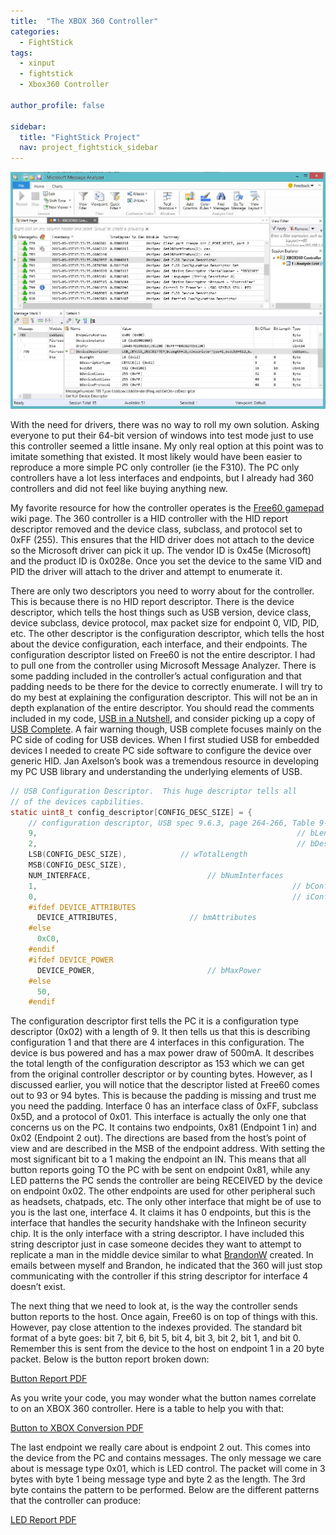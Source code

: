 ```yaml
---
title:  "The XBOX 360 Controller"
categories:
  - FightStick
tags:
  - xinput
  - fightstick
  - Xbox360 Controller

author_profile: false

sidebar:
  title: "FightStick Project"
  nav: project_fightstick_sidebar
---
```

![Message Analyzer](/assets/images/fightstick/message-analyzer.jpg)  

With the need for drivers, there was no way to roll my own solution. Asking everyone to put their 64-bit version of windows into test mode just to use this controller seemed a little insane. My only real option at this point was to imitate something that existed. It most likely would have been easier to reproduce a more simple PC only controller (ie the F310). The PC only controllers have a lot less interfaces and endpoints, but I already had 360 controllers and did not feel like buying anything new.

My favorite resource for how the controller operates is the [Free60 gamepad][free60-page] wiki page. The 360 controller is a HID controller with the HID report descriptor removed and the device class, subclass, and protocol set to 0xFF (255). This ensures that the HID driver does not attach to the device so the Microsoft driver can pick it up. The vendor ID is 0x45e (Microsoft) and the product ID is 0x028e. Once you set the device to the same VID and PID the driver will attach to the driver and attempt to enumerate it.

There are only two descriptors you need to worry about for the controller. This is because there is no HID report descriptor. There is the device descriptor, which tells the host things such as USB version, device class, device subclass, device protocol, max packet size for endpoint 0, VID, PID, etc. The other descriptor is the configuration descriptor, which tells the host about the device configuration, each interface, and their endpoints. The configuration descriptor listed on Free60 is not the entire descriptor. I had to pull one from the controller using Microsoft Message Analyzer. There is some padding included in the controller’s actual configuration and that padding needs to be there for the device to correctly enumerate. I will try to do my best at explaining the configuration descriptor. This will not be an in depth explanation of the entire descriptor. You should read the comments included in my code, [USB in a Nutshell][usbinanutshell-page], and consider picking up a copy of [USB Complete][usbcomplete-book]. A fair warning though, USB complete focuses mainly on the PC side of coding for USB devices. When I first studied USB for embedded devices I needed to create PC side software to configure the device over generic HID. Jan Axelson’s book was a tremendous resource in developing my PC USB library and understanding the underlying elements of USB.

[comment]: # (USB Configuration Descriptor code snippet)
```c
// USB Configuration Descriptor.  This huge descriptor tells all
// of the devices capbilities.
static uint8_t config_descriptor[CONFIG_DESC_SIZE] = {
    // configuration descriptor, USB spec 9.6.3, page 264-266, Table 9-10
    9,                                                          // bLength;
    2,                                                          // bDescriptorType;
    LSB(CONFIG_DESC_SIZE),            // wTotalLength
    MSB(CONFIG_DESC_SIZE),
    NUM_INTERFACE,                          // bNumInterfaces
    1,                                                         // bConfigurationValue
    0,                                                         // iConfiguration
    #ifdef DEVICE_ATTRIBUTES
      DEVICE_ATTRIBUTES,                // bmAttributes
    #else
      0xC0,                                   
    #endif
    #ifdef DEVICE_POWER
      DEVICE_POWER,                         // bMaxPower
    #else
      50,                                     
    #endif
```

The configuration descriptor first tells the PC it is a configuration type descriptor (0x02) with a length of 9. It then tells us that this is describing configuration 1 and that there are 4 interfaces in this configuration. The device is bus powered and has a max power draw of 500mA. It describes the total length of the configuration descriptor as 153 which we can get from the original controller descriptor or by counting bytes. However, as I discussed earlier, you will notice that the descriptor listed at Free60 comes out to 93 or 94 bytes. This is because the padding is missing and trust me you need the padding. Interface 0 has an interface class of 0xFF, subclass 0x5D, and a protocol of 0x01. This interface is actually the only one that concerns us on the PC. It contains two endpoints, 0x81 (Endpoint 1 in) and 0x02 (Endpoint 2 out). The directions are based from the host’s point of view and are described in the MSB of the endpoint address. With setting the most significant bit to a 1 making the endpoint an IN. This means that all button reports going TO the PC with be sent on endpoint 0x81, while any LED patterns the PC sends the controller are being RECEIVED by the device on endpoint 0x02. The other endpoints are used for other peripheral such as headsets, chatpads, etc. The only other interface that might be of use to you is the last one, interface 4. It claims it has 0 endpoints, but this is the interface that handles the security handshake with the Infineon security chip. It is the only interface with a string descriptor. I have included this string descriptor just in case someone decides they want to attempt to replicate a man in the middle device similar to what [BrandonW][brandonW-page] created. In emails between myself and Brandon, he indicated that the 360 will just stop communicating with the controller if this string descriptor for interface 4 doesn’t exist.

The next thing that we need to look at, is the way the controller sends button reports to the host. Once again, Free60 is on top of things with this. However, pay close attention to the indexes provided. The standard bit format of a byte goes: bit 7, bit 6, bit 5, bit 4, bit 3, bit 2, bit 1, and bit 0. Remember this is sent from the device to the host on endpoint 1 in a 20 byte packet. Below is the button report broken down:

[Button Report PDF](/assets/pdfs/fightstick/button-report.pdf)

As you write your code, you may wonder what the button names correlate to on an XBOX 360 controller. Here is a table to help you with that:

[Button to XBOX Conversion PDF](/assets/pdfs/fightstick/button-to-xbox-conversion.pdf)

The last endpoint we really care about is endpoint 2 out. This comes into the device from the PC and contains messages. The only message we care about is message type 0x01, which is LED control. The packet will come in 3 bytes with byte 1 being message type and byte 2 as the length. The 3rd byte contains the pattern to be performed. Below are the different patterns that the controller can produce:

[LED Report PDF](/assets/pdfs/fightstick/led-report.pdf)

[brandonW-page]: http://brandonw.net/360bridge/
[free60-page]: http://free60.org/wiki/GamePad
[usbinanutshell-page]: http://www.beyondlogic.org/usbnutshell/usb1.shtml
[usbcomplete-book]: http://www.amazon.com/USB-Complete-Developers-Guide-Guides/dp/1931448280/ref=pd_sim_14_5?ie=UTF8&refRID=1EMXEMJW7C2CJ5G1G1FD
